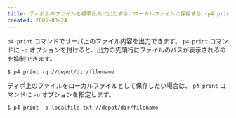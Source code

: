 ```yaml
---
title: ディポ上のファイルを標準出力に出力する／ローカルファイルに保存する (p4 print)
created: 2006-03-24
---
```


`p4 print` コマンドでサーバ上のファイル内容を出力できます。
`p4 print` コマンドに `-q` オプションを付けると、出力の先頭行にファイルのパスが表示されるのを抑制できます。

```
$ p4 print -q //depot/dir/filename
```

ディポ上のファイルをローカルファイルとして保存したい場合は、
`p4 print` コマンドに `-o` オプションを指定します。

```
$ p4 print -o localfile.txt //depot/dir/filename
```


